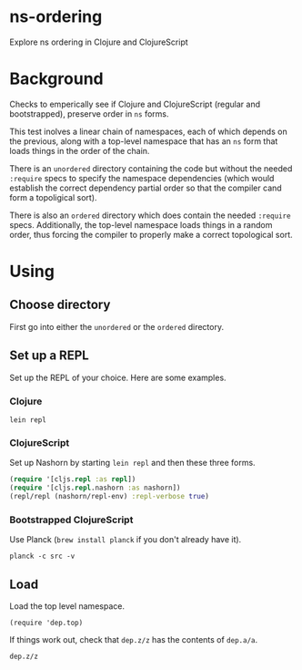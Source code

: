 # ns-ordering
Explore ns ordering in Clojure and ClojureScript

# Background

Checks to emperically see if Clojure and ClojureScript (regular and bootstrapped), preserve order in `ns` forms.

This test inolves a linear chain of namespaces, each of which depends on the previous, along with a top-level namespace that
has an `ns` form that loads things in the order of the chain.

There is an `unordered` directory containing the code but without the needed `:require` specs to specify the namespace dependencies (which would establish the correct dependency partial order so that the compiler cand form a topoligical sort). 

There is also an `ordered` directory which does contain the needed `:require` specs. Additionally, the top-level namespace loads things in a random order, thus forcing the compiler to properly make a correct topological sort.

# Using

## Choose directory

First go into either the `unordered` or the `ordered` directory.

## Set up a REPL

Set up the REPL of your choice. Here are some examples.

### Clojure

`lein repl`

### ClojureScript

Set up Nashorn by starting `lein repl` and then these three forms.

```clojure
(require '[cljs.repl :as repl])
(require '[cljs.repl.nashorn :as nashorn])
(repl/repl (nashorn/repl-env) :repl-verbose true)
```

### Bootstrapped ClojureScript

Use Planck (`brew install planck` if you don't already have it).

```
planck -c src -v
```

## Load

Load the top level namespace.

```
(require 'dep.top)
```

If things work out, check that `dep.z/z` has the contents of `dep.a/a`.

```
dep.z/z
```
